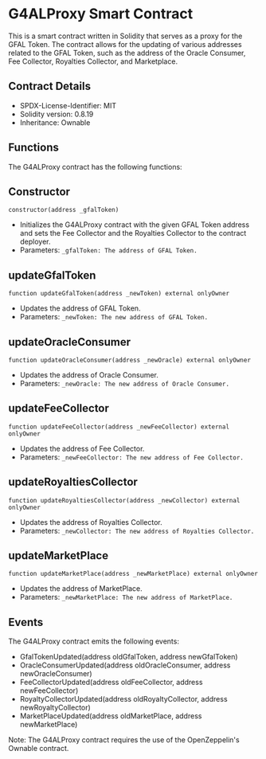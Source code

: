 # G4ALProxy Smart Contract
This is a smart contract written in Solidity that serves as a proxy for the GFAL Token. The contract allows for the updating of various addresses related to the GFAL Token, such as the address of the Oracle Consumer, Fee Collector, Royalties Collector, and Marketplace.

## Contract Details
- SPDX-License-Identifier: MIT
- Solidity version: 0.8.19
- Inheritance: Ownable

## Functions
The G4ALProxy contract has the following functions:

## Constructor
`constructor(address _gfalToken)`

- Initializes the G4ALProxy contract with the given GFAL Token address and sets the Fee Collector and the Royalties Collector to the contract deployer.
- Parameters:
`_gfalToken: The address of GFAL Token.`

## updateGfalToken
`function updateGfalToken(address _newToken) external onlyOwner`

- Updates the address of GFAL Token.
- Parameters:
`_newToken: The new address of GFAL Token.`

## updateOracleConsumer
`function updateOracleConsumer(address _newOracle) external onlyOwner`

- Updates the address of Oracle Consumer.
- Parameters:
`_newOracle: The new address of Oracle Consumer.`

## updateFeeCollector
`function updateFeeCollector(address _newFeeCollector) external onlyOwner`

- Updates the address of Fee Collector.
- Parameters:
`_newFeeCollector: The new address of Fee Collector.`

## updateRoyaltiesCollector
`function updateRoyaltiesCollector(address _newCollector) external onlyOwner`

- Updates the address of Royalties Collector.
- Parameters:
`_newCollector: The new address of Royalties Collector.`

## updateMarketPlace
`function updateMarketPlace(address _newMarketPlace) external onlyOwner`

- Updates the address of MarketPlace.
- Parameters:
`_newMarketPlace: The new address of MarketPlace.`

## Events
The G4ALProxy contract emits the following events:

- GfalTokenUpdated(address oldGfalToken, address newGfalToken)
- OracleConsumerUpdated(address oldOracleConsumer, address newOracleConsumer)
- FeeCollectorUpdated(address oldFeeCollector, address newFeeCollector)
- RoyaltyCollectorUpdated(address oldRoyaltyCollector, address newRoyaltyCollector)
- MarketPlaceUpdated(address oldMarketPlace, address newMarketPlace)

Note: The G4ALProxy contract requires the use of the OpenZeppelin's Ownable contract.
